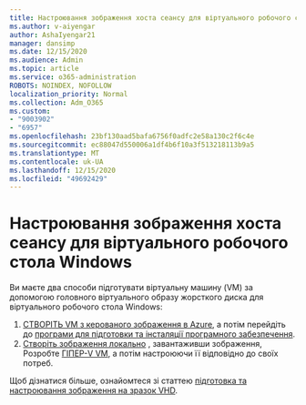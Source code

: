```yaml
---
title: Настроювання зображення хоста сеансу для віртуального робочого стола Windows
ms.author: v-aiyengar
author: AshaIyengar21
manager: dansimp
ms.date: 12/15/2020
ms.audience: Admin
ms.topic: article
ms.service: o365-administration
ROBOTS: NOINDEX, NOFOLLOW
localization_priority: Normal
ms.collection: Adm_O365
ms.custom:
- "9003902"
- "6957"
ms.openlocfilehash: 23bf130aad5bafa6756f0adfc2e58a130c2f6c4e
ms.sourcegitcommit: ec88047d550006a1df4b6f10a3f513218113b9a5
ms.translationtype: MT
ms.contentlocale: uk-UA
ms.lasthandoff: 12/15/2020
ms.locfileid: "49692429"
---
```

# <a name="customize-a-session-host-image-for-windows-virtual-desktop"></a>Настроювання зображення хоста сеансу для віртуального робочого стола Windows

Ви маєте два способи підготувати віртуальну машину (VM) за допомогою головного віртуального образу жорсткого диска для віртуального робочого стола Windows:

1. [СТВОРІТЬ VM з керованого зображення в Azure](https://go.microsoft.com/fwlink/?linkid=2127906), а потім перейдіть до [програми для підготовки та інсталяції програмного забезпечення](https://go.microsoft.com/fwlink/?linkid=2128064).
1. [Створіть зображення локально](https://go.microsoft.com/fwlink/?linkid=2128065) , завантаживши зображення, Розробте [ГІПЕР-V VM](https://go.microsoft.com/fwlink/?linkid=2127907), а потім настроюючи її відповідно до своїх потреб.

Щоб дізнатися більше, ознайомтеся зі статтею [підготовка та настроювання зображення на зразок VHD](https://go.microsoft.com/fwlink/?linkid=2127838).